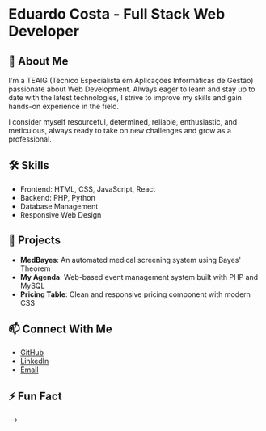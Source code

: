# Eduardo Costa - Full Stack Web Developer

## 👋 About Me
I'm a TEAIG (Técnico Especialista em Aplicações Informáticas de Gestão) passionate about Web Development. Always eager to learn and stay up to date with the latest technologies, I strive to improve my skills and gain hands-on experience in the field.

I consider myself resourceful, determined, reliable, enthusiastic, and meticulous, always ready to take on new challenges and grow as a professional.

## 🛠️ Skills
- Frontend: HTML, CSS, JavaScript, React
- Backend: PHP, Python
- Database Management
- Responsive Web Design

## 🔭 Projects
- **MedBayes**: An automated medical screening system using Bayes' Theorem
- **My Agenda**: Web-based event management system built with PHP and MySQL
- **Pricing Table**: Clean and responsive pricing component with modern CSS

## 📫 Connect With Me
- [GitHub](https://github.com/eduardocosta6)
- [LinkedIn](https://www.linkedin.com/in/eduardo-costa-42969b24a/)
- [Email](mailto:eduardoccosta06@gmail.com)

## ⚡ Fun Fact
-->
